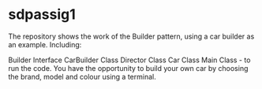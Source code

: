 # sdpassig1

The repository shows the work of the Builder pattern, using a car builder as an example. Including:

Builder Interface
CarBuilder Class
Director Class
Car Class
Main Class - to run the code.
You have the opportunity to build your own car by choosing the brand, model and colour using a terminal.
